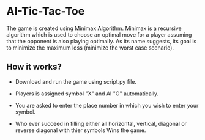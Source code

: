 # AI-Tic-Tac-Toe

The game is created using Minimax Algorithm.
Minimax is a recursive algorithm which is used to choose an optimal move for a player assuming that the opponent is also playing optimally.
As its name suggests, its goal is to minimize the maximum loss (minimize the worst case scenario).

## How it works?
+ Download and run the game using script.py file.

+ Players is assigned symbol "X" and AI "O" automatically.

+ You are asked to enter the place number in which you wish to enter your symbol.

+ Who ever succeed in filling either all horizontal, vertical, diagonal or reverse diagonal with thier symbols Wins the game.
